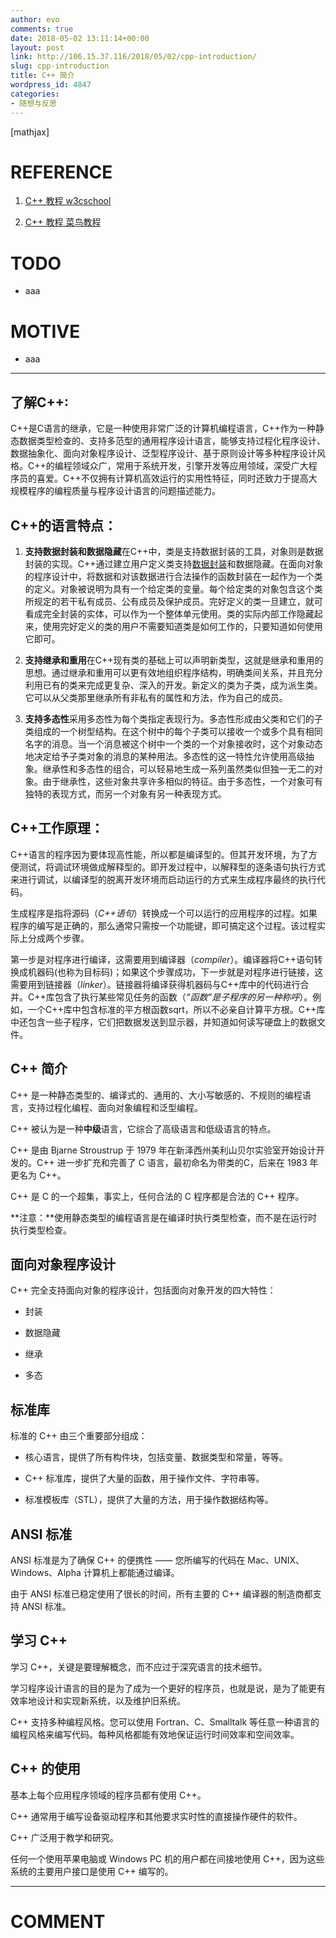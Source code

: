 ```yaml
---
author: evo
comments: true
date: 2018-05-02 13:11:14+00:00
layout: post
link: http://106.15.37.116/2018/05/02/cpp-introduction/
slug: cpp-introduction
title: C++ 简介
wordpress_id: 4847
categories:
- 随想与反思
---
```


<!-- more -->

[mathjax]


# REFERENCE





 	
  1. [C++ 教程 w3cschool](https://www.w3cschool.cn/cpp/)

 	
  2. [C++ 教程 菜鸟教程](http://www.runoob.com/cplusplus/cpp-tutorial.html)




# TODO





 	
  * aaa




# MOTIVE





 	
  * aaa





* * *





## 了解C++:


C++是C语言的继承，它是一种使用非常广泛的计算机编程语言，C++作为一种静态数据类型检查的、支持多范型的通用程序设计语言，能够支持过程化程序设计、数据抽象化、面向对象程序设计、泛型程序设计、基于原则设计等多种程序设计风格。C++的编程领域众广，常用于系统开发，引擎开发等应用领域，深受广大程序员的喜爱。C++不仅拥有计算机高效运行的实用性特征，同时还致力于提高大规模程序的编程质量与程序设计语言的问题描述能力。


## C++的语言特点：





 	
  1. **支持数据封装和数据隐藏**在C++中，类是支持数据封装的工具，对象则是数据封装的实现。C++通过建立用户定义类支持[数据封装](https://www.w3cschool.cn/cplusplus/lrd11ny0.html)和数据隐藏。在面向对象的程序设计中，将数据和对该数据进行合法操作的函数封装在一起作为一个类的定义。对象被说明为具有一个给定类的变量。每个给定类的对象包含这个类所规定的若干私有成员、公有成员及保护成员。完好定义的类一旦建立，就可看成完全封装的实体，可以作为一个整体单元使用。类的实际内部工作隐藏起来，使用完好定义的类的用户不需要知道类是如何工作的，只要知道如何使用它即可。

 	
  2. **支持继承和重用**在C++现有类的基础上可以声明新类型，这就是继承和重用的思想。通过继承和重用可以更有效地组织程序结构，明确类间关系，并且充分利用已有的类来完成更复杂、深入的开发。新定义的类为子类，成为派生类。它可以从父类那里继承所有非私有的属性和方法，作为自己的成员。

 	
  3. **支持多态性**采用多态性为每个类指定表现行为。多态性形成由父类和它们的子类组成的一个树型结构。在这个树中的每个子类可以接收一个或多个具有相同名字的消息。当一个消息被这个树中一个类的一个对象接收时，这个对象动态地决定给予子类对象的消息的某种用法。多态性的这一特性允许使用高级抽象。继承性和多态性的组合，可以轻易地生成一系列虽然类似但独一无二的对象。由于继承性，这些对象共享许多相似的特征。由于多态性，一个对象可有独特的表现方式，而另一个对象有另一种表现方式。




## C++工作原理：


C++语言的程序因为要体现高性能，所以都是编译型的。但其开发环境，为了方便测试，将调试环境做成解释型的。即开发过程中，以解释型的逐条语句执行方式来进行调试，以编译型的脱离开发环境而启动运行的方式来生成程序最终的执行代码。

生成程序是指将源码（_C++语句_）转换成一个可以运行的应用程序的过程。如果程序的编写是正确的，那么通常只需按一个功能键，即可搞定这个过程。该过程实际上分成两个步骤。

第一步是对程序进行编译，这需要用到编译器（_compiler_）。编译器将C++语句转换成机器码(也称为目标码)；如果这个步骤成功，下一步就是对程序进行链接，这需要用到链接器（_linker_）。链接器将编译获得机器码与C++库中的代码进行合并。C++库包含了执行某些常见任务的函数（_“函数”是子程序的另一种称呼_）。例如，一个C++库中包含标准的平方根函数sqrt，所以不必亲自计算平方根。C++库中还包含一些子程序，它们把数据发送到显示器，并知道如何读写硬盘上的数据文件。


## C++ 简介






C++ 是一种静态类型的、编译式的、通用的、大小写敏感的、不规则的编程语言，支持过程化编程、面向对象编程和泛型编程。

C++ 被认为是一种**中级**语言，它综合了高级语言和低级语言的特点。

C++ 是由 Bjarne Stroustrup 于 1979 年在新泽西州美利山贝尔实验室开始设计开发的。C++ 进一步扩充和完善了 C 语言，最初命名为带类的C，后来在 1983 年更名为 C++。

C++ 是 C 的一个超集，事实上，任何合法的 C 程序都是合法的 C++ 程序。

**注意：**使用静态类型的编程语言是在编译时执行类型检查，而不是在运行时执行类型检查。






## 面向对象程序设计


C++ 完全支持面向对象的程序设计，包括面向对象开发的四大特性：



 	
  * 封装

 	
  * 数据隐藏

 	
  * 继承

 	
  * 多态




## 标准库


标准的 C++ 由三个重要部分组成：



 	
  * 核心语言，提供了所有构件块，包括变量、数据类型和常量，等等。

 	
  * C++ 标准库，提供了大量的函数，用于操作文件、字符串等。

 	
  * 标准模板库（STL），提供了大量的方法，用于操作数据结构等。




## ANSI 标准


ANSI 标准是为了确保 C++ 的便携性 —— 您所编写的代码在 Mac、UNIX、Windows、Alpha 计算机上都能通过编译。

由于 ANSI 标准已稳定使用了很长的时间，所有主要的 C++ 编译器的制造商都支持 ANSI 标准。


## 学习 C++


学习 C++，关键是要理解概念，而不应过于深究语言的技术细节。

学习程序设计语言的目的是为了成为一个更好的程序员，也就是说，是为了能更有效率地设计和实现新系统，以及维护旧系统。

C++ 支持多种编程风格。您可以使用 Fortran、C、Smalltalk 等任意一种语言的编程风格来编写代码。每种风格都能有效地保证运行时间效率和空间效率。


## C++ 的使用


基本上每个应用程序领域的程序员都有使用 C++。

C++ 通常用于编写设备驱动程序和其他要求实时性的直接操作硬件的软件。

C++ 广泛用于教学和研究。

任何一个使用苹果电脑或 Windows PC 机的用户都在间接地使用 C++，因为这些系统的主要用户接口是使用 C++ 编写的。





















* * *





# COMMENT



